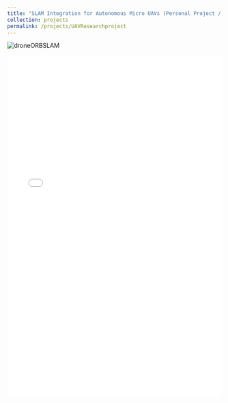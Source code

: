 ```yaml
---
title: "SLAM Integration for Autonomous Micro UAVs (Personal Project / Independent Study)"
collection: projects
permalink: /projects/UAVResearchproject
---
```


![droneORBSLAM](https://github.com/ConorGagliardi/conorgagliardi.com/assets/112734764/6888bbe8-c683-43bd-86da-448afc680ac8)

<iframe src="/files/SLAMDrone.pdf" width="100%" height="800" frameborder="no" border="0" marginwidth="0" marginheight="0"></iframe>
